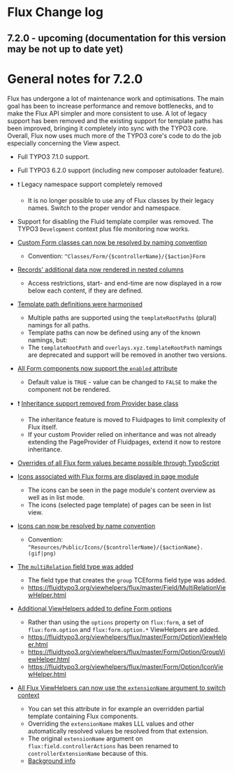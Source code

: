 # Flux Change log

7.2.0 - upcoming (documentation for this version may be not up to date yet)
------------------

General notes for 7.2.0
=======================

Flux has undergone a lot of maintenance work and optimisations. The main goal has been to increase performance and remove
bottlenecks, and to make the Flux API simpler and more consistent to use. A lot of legacy support has been removed and the
existing support for template paths has been improved, bringing it completely into sync with the TYPO3 core. Overall, Flux
now uses much more of the TYPO3 core's code to do the job especially concerning the View aspect.

- Full TYPO3 7.1.0 support.

- Full TYPO3 6.2.0 support (including new composer autoloader feature).

- :exclamation: Legacy namespace support completely removed
  - It is no longer possible to use any of Flux classes by their legacy names. Switch to the proper vendor and namespace.

- Support for disabling the Fluid template compiler was removed. The TYPO3 `Development` context plus file monitoring now works.

- [Custom Form classes can now be resolved by naming convention](https://github.com/FluidTYPO3/flux/commit/720da8eeeb1aa31bcbaf905f2a129be22d0ed5b8)
  - Convention: `^Classes/Form/{$controllerName}/{$action}Form`

- [Records' additional data now rendered in nested columns](https://github.com/FluidTYPO3/flux/commit/62724fea18fb34cf2a2fee7e73ecd37c6075fd2e)
  - Access restrictions, start- and end-time are now displayed in a row below each content, if they are defined.

- [Template path definitions were harmonised](https://github.com/FluidTYPO3/flux/commit/a2f42897da44c332aaf4e920a9229a1c7f69624f)
  - Multiple paths are supported using the `templateRootPaths` (plural) namings for all paths.
  - Template paths can now be defined using any of the known namings, but:
  - The `templateRootPath` and `overlays.xyz.templateRootPath` namings are deprecated and support will be removed in another two versions.

- [All Form components now support the `enabled` attribute](https://github.com/FluidTYPO3/flux/commit/9a02b011e356a7b2e7928780094f2c9cbc6d4030)
  - Default value is `TRUE` - value can be changed to `FALSE` to make the component not be rendered.

- :exclamation: [Inheritance support removed from Provider base class](https://github.com/FluidTYPO3/flux/commit/50bb0d0d56cf974bc9729d3dff8a426693efa7f1)
  - The inheritance feature is moved to Fluidpages to limit complexity of Flux itself.
  - If your custom Provider relied on inheritance and was not already extending the PageProvider of Fluidpages, extend it now to restore inheritance.

- [Overrides of all Flux form values became possible through TypoScript](https://github.com/FluidTYPO3/flux/commit/8fe7e6efd1e60e81f5281e65d77343c7edf177d1)

- [Icons associated with Flux forms are displayed in page module](https://github.com/FluidTYPO3/flux/commit/9f519ae743628ee795059c38823301ea4f4b5354)
  - The icons can be seen in the page module's content overview as well as in list mode.
  - The icons (selected page template) of pages can be seen in list view.

- [Icons can now be resolved by name convention](https://github.com/FluidTYPO3/flux/pull/687)
  - Convention: `^Resources/Public/Icons/{$controllerName}/{$actionName}.(gif|png)`

- [The `multiRelation` field type was added](https://github.com/FluidTYPO3/flux/commit/f25c708bd0b55a15319a8dc365672be68845e002)
  - The field type that creates the `group` TCEforms field type was added.
  - https://fluidtypo3.org/viewhelpers/flux/master/Field/MultiRelationViewHelper.html
  
- [Additional ViewHelpers added to define Form options](https://github.com/FluidTYPO3/flux/commit/1a8e2698940e49609efa31ab73045cee1750f8f6)
  - Rather than using the `options` property on `flux:form`, a set of `flux:form.option` and `flux:form.option.*` ViewHelpers are added.
  - https://fluidtypo3.org/viewhelpers/flux/master/Form/OptionViewHelper.html
  - https://fluidtypo3.org/viewhelpers/flux/master/Form/Option/GroupViewHelper.html
  - https://fluidtypo3.org/viewhelpers/flux/master/Form/Option/IconViewHelper.html
  
- [All Flux ViewHelpers can now use the `extensionName` argument to switch context](https://github.com/FluidTYPO3/flux/commit/a9ec0b14c54f770f47b0cb30e6992090fa0684e1)
  - You can set this attribute in for example an overridden partial template containing Flux components.
  - Overriding the `extensionName` makes LLL values and other automatically resolved values be resolved from that extension.
  - The original `extensionName` argument on `flux:field.controllerActions` has been renamed to `controllerExtensionName` because of this. 
  - [Background info](https://github.com/FluidTYPO3/flux/issues/722)
